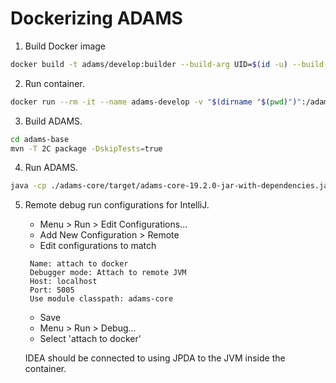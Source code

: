 # Dockerizing ADAMS

1. Build Docker image
```bash
docker build -t adams/develop:builder --build-arg UID=$(id -u) --build-arg GID=$(id -g) .
```

2. Run container.
```bash
docker run --rm -it --name adams-develop -v "$(dirname "$(pwd)")":/adams -v "${HOME}":/home/adams -v /tmp/.X11-unix:/tmp/.X11-unix -e DISPLAY=${DISPLAY} -p 127.0.0.1:5005:5005 adams/develop:builder
```

3. Build ADAMS.
```bash
cd adams-base
mvn -T 2C package -DskipTests=true
```

4. Run ADAMS.
```bash
java -cp ./adams-core/target/adams-core-19.2.0-jar-with-dependencies.jar -agentlib:jdwp=transport=dt_socket,server=y,suspend=n,adess=0.0.0.0:5005 adams.gui.Main
```

5. Remote debug run configurations for IntelliJ.

    - Menu > Run > Edit Configurations...
    - Add New Configuration > Remote
    - Edit configurations to match
    ```
     Name: attach to docker
     Debugger mode: Attach to remote JVM
     Host: localhost
     Port: 5005
     Use module classpath: adams-core
     ```
    - Save
    - Menu > Run > Debug...
    - Select 'attach to docker'
    
    IDEA should be connected to using JPDA to the JVM inside the container.